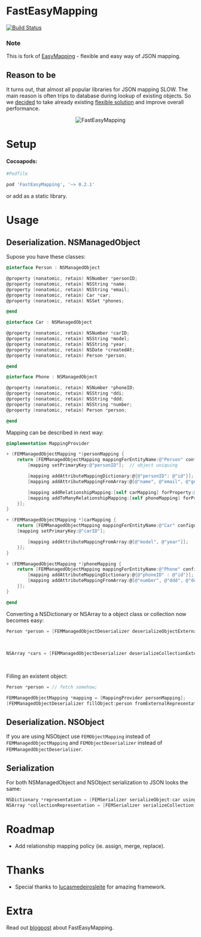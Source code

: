 # FastEasyMapping

[![Build Status](https://travis-ci.org/Yalantis/FastEasyMapping.png)](https://travis-ci.org/Yalantis/FastEasyMapping)

### Note
This is fork of [EasyMapping](https://github.com/lucasmedeirosleite/EasyMapping) - flexible and easy way of JSON mapping.

## Reason to be
It turns out, that almost all popular libraries for JSON mapping SLOW. The main reason is often trips to database during lookup of existing objects. So we [decided](http://yalantis.com/blog/2014/03/17/from-json-to-core-data-fast-and-effectively/) to take already existing [flexible solution](https://github.com/lucasmedeirosleite/EasyMapping) and improve overall performance. 
<p align="center" >
  <img src="https://raw.githubusercontent.com/Yalantis/FastEasyMapping/master/Assets/com.yalantis.fasteasymapping.performance.png" alt="FastEasyMapping" title="FastEasyMapping">
</p>

# Setup

#### Cocoapods:
```ruby
#Podfile

pod 'FastEasyMapping', '~> 0.2.1'
```
or add as a static library.


# Usage
## Deserialization. NSManagedObject

Supose you have these classes:

```objective-c
@interface Person : NSManagedObject

@property (nonatomic, retain) NSNumber *personID;
@property (nonatomic, retain) NSString *name;
@property (nonatomic, retain) NSString *email;
@property (nonatomic, retain) Car *car;
@property (nonatomic, retain) NSSet *phones;

@end

@interface Car : NSManagedObject

@property (nonatomic, retain) NSNumber *carID;
@property (nonatomic, retain) NSString *model;
@property (nonatomic, retain) NSString *year;
@property (nonatomic, retain) NSDate *createdAt;
@property (nonatomic, retain) Person *person;

@end

@interface Phone : NSManagedObject

@property (nonatomic, retain) NSNumber *phoneID;
@property (nonatomic, retain) NSString *ddi;
@property (nonatomic, retain) NSString *ddd;
@property (nonatomic, retain) NSString *number;
@property (nonatomic, retain) Person *person;

@end
```

Mapping can be described in next way:

```objective-c
@implementation MappingProvider

+ (FEMManagedObjectMapping *)personMapping {
	return [FEMManagedObjectMapping mappingForEntityName:@"Person" configuration:^(FEMManagedObjectMapping *mapping) {
		[mapping setPrimaryKey:@"personID"];  // object uniquing

		[mapping addAttributeMappingDictionary:@{@"personID": @"id"}];
		[mapping addAttributeMappingFromArray:@[@"name", @"email", @"gender"]];

		[mapping addRelationshipMapping:[self carMapping] forProperty:@"car" keyPath:@"car"];
		[mapping addToManyRelationshipMapping:[self phoneMapping] forProperty:@"phones" keyPath:@"phones"];
	}];
}

+ (FEMManagedObjectMapping *)carMapping {
	return [FEMManagedObjectMapping mappingForEntityName:@"Car" configuration:^(FEMManagedObjectMapping *mapping) {
    [mapping setPrimaryKey:@"carID"];

		[mapping addAttributeMappingFromArray:@[@"model", @"year"]];
	}];
}

+ (FEMManagedObjectMapping *)phoneMapping {
	return [FEMManagedObjectMapping mappingForEntityName:@"Phone" configuration:^(FEMManagedObjectMapping *mapping) {
		[mapping addAttributeMappingDictionary:@{@"phoneID" : @"id"}];
		[mapping addAttributeMappingFromArray:@[@"number", @"ddd", @"ddi"]];
	}];
}

@end
```


Converting a NSDictionary or NSArray to a object class or collection now becomes easy:

```objective-c
Person *person = [FEMManagedObjectDeserializer deserializeObjectExternalRepresentation:externalRepresentation
                                                                          usingMapping:[MappingProvider personMapping]
                                                                               context:context];
                                                                               
NSArray *cars = [FEMManagedObjectDeserializer deserializeCollectionExternalRepresentation:externalRepresentation
                                                                             usingMapping:[MappingProvider carMapping]
                                                                                  context:moc];
```


Filling an existent object:

```objective-c
Person *person = // fetch somehow;

FEMManagedObjectMapping *mapping = [MappingProvider personMapping];
[FEMManagedObjectDeserializer fillObject:person fromExternalRepresentation:externalRepresentation usingMapping:mapping];
```


## Deserialization. NSObject

If you are using NSObject use `FEMObjectMapping` instead of `FEMManagedObjectMapping` and  `FEMObjectDeserializer` instead of `FEMManagedObjectDeserializer`.

## Serialization

For both NSManagedObject and NSObject serialization to JSON looks the same:

```objective-c
NSDictionary *representation = [FEMSerializer serializeObject:car usingMapping:[MappingProvider carMapping]];
NSArray *collectionRepresentation = [FEMSerializer serializeCollection:cars usingMapping:[MappingProvider carMapping]];
```

# Roadmap
* Add relationship mapping policy (ie. assign, merge, replace).

# Thanks
* Special thanks to [lucasmedeirosleite](https://github.com/lucasmedeirosleite) for amazing framework.

# Extra
Read out [blogpost](http://yalantis.com/blog/2014/03/17/from-json-to-core-data-fast-and-effectively/) about FastEasyMapping.
